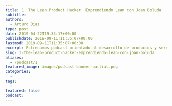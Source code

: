 ```yaml
---
title: 1. The Lean Product Hacker. Emprendiendo Lean con Joan Boluda
subtitle:
authors:
  - Arturo Diaz
type: post
date: 2019-04-22T19:33:17+00:00
publishdate: 2019-09-11T11:35:07+00:00
lastmod: 2019-09-11T11:35:07+00:00
excerpt: Estrenamos podcast orientado al desarrollo de productos y servicios con Lean Startup y qué mejor forma que hacerlo con Joan Boluda.
slug: 1-the-lean-product-hacker-emprendiendo-lean-con-joan-boluda
aliases: 
  - /podcast/1
featured_image: images/podcast-banner-partial.png
categories:
  -
tags:
  -
featured: false
podcast:
---
```

<!-- {{< figure src="images/traction-bullseye-framework.png" alt="bullseye-framework" caption="Imagen de Tractionbook.com" class="text-center" >}}
-->
<!-- {{< link_ url="" anchor="" rel="nofollow" >}}
-->